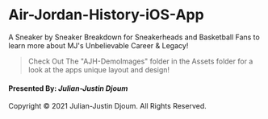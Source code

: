 # Air-Jordan-History-iOS-App

A Sneaker by Sneaker Breakdown for Sneakerheads and Basketball Fans to learn more about MJ's Unbelievable Career &amp; Legacy!

> Check Out The "AJH-DemoImages" folder in the Assets folder for a look at the apps unique layout and design!

#### Presented By: *Julian-Justin Djoum*

Copyright © 2021 Julian-Justin Djoum. All Rights Reserved.
